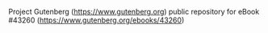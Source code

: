 Project Gutenberg (https://www.gutenberg.org) public repository for eBook #43260 (https://www.gutenberg.org/ebooks/43260)
